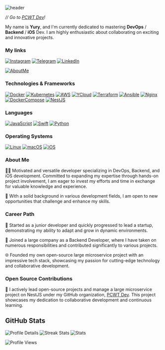 ![header](https://capsule-render.vercel.app/api?type=waving&color=gradient&height=256&section=header&text=Hello%20Universe!&fontSize=70&animation=fadeIn&fontAlignY=38&desc=Welcome%20to%20my%20GitHub!%20Put%20stars,%20fork%20and%20checkout%20my%20org!&descAlignY=51&descAlign=62)

_// Go to [PCWT Dev](https://github.com/pieceowater-dev)!_


My name is **Yury**, and I'm currently dedicated to mastering **DevOps** / **Backend** / **iOS** Dev. I am highly enthusiastic about collaborating on exciting and innovative projects. 

### My links

[![Instagram](https://img.shields.io/badge/Instagram-gray?style=flat-square&logo=instagram)](https://instagram.com/pieceowater)
[![Telegram](https://img.shields.io/badge/Telegram-gray?style=flat-square&logo=telegram)](https://t.me/pieceowater)
[![LinkedIn](https://img.shields.io/badge/LinkedIn-gray?style=flat-square&logo=linkedin)](https://www.linkedin.com/in/pieceowater)

[![AboutMe](https://img.shields.io/badge/open-black?style=for-the-badge&logoColor=white&label=Checkout%20more!&color=yellow&link=https%3A%2F%2Fpieceowater.github.io%2Fresume%2F)](https://pieceowater.github.io/resume/)

### Technologies & Frameworks
[![Docker](https://img.shields.io/badge/docker-black?style=for-the-badge&logo=docker)]()
[![Kubernetes](https://img.shields.io/badge/kubernetes-black?style=for-the-badge&logo=kubernetes)]()
[![AWS](https://img.shields.io/badge/AWS-black?style=for-the-badge&logo=amazonwebservices)]()
[![YCloud](https://img.shields.io/badge/yandexcloud-black?style=for-the-badge&logo=yandexcloud)]()
[![Terraform](https://img.shields.io/badge/terraform-black?style=for-the-badge&logo=terraform)]()
[![Ansible](https://img.shields.io/badge/ansible-black?style=for-the-badge&logo=ansible)]()
[![Nginx](https://img.shields.io/badge/nginx-black?style=for-the-badge&logo=nginx)]()
[![DockerCompose](https://img.shields.io/badge/DockerCompose-black?style=for-the-badge&logo=docker)]()
[![NestJS](https://img.shields.io/badge/NestJS-black?style=for-the-badge&logo=NestJS)]()

### Languages
[![JavaScript](https://img.shields.io/badge/javascript-black?style=for-the-badge&logo=javascript)](https://github.com/pieceowater)
[![Swift](https://img.shields.io/badge/swift-black?style=for-the-badge&logo=swift)](https://github.com/pieceowater)
[![Python](https://img.shields.io/badge/python-black?style=for-the-badge&logo=python)](https://github.com/pieceowater)

### Operating Systems
[![Linux](https://img.shields.io/badge/linux-black?style=for-the-badge&logo=Linux)](https://github.com/pieceowater)
[![macOS](https://img.shields.io/badge/macos-black?style=for-the-badge&logo=Apple)](https://github.com/pieceowater)
[![iOS](https://img.shields.io/badge/ios-black?style=for-the-badge&logo=Apple)](https://github.com/pieceowater)

### About Me

👨‍💻 Motivated and versatile developer specializing in DevOps, Backend, and iOS development. Committed to expanding my expertise through hands-on project involvement, I am eager to invest my efforts and time in exchange for valuable knowledge and experience.

💼 With a solid background in various development fields, I am open to new opportunities that challenge and enhance my skills.

### Career Path

🚀 Started as a junior developer and quickly progressed to lead a startup, demonstrating my ability to adapt and grow in dynamic environments.

🏢 Joined a large company as a Backend Developer, where I have taken on numerous responsibilities and contributed significantly to various projects.

🌐 Founded my own open-source large microservice project with an impressive tech stack, showcasing my passion for cutting-edge technology and collaborative development.

### Open Source Contributions

🌟 I actively lead open-source projects and manage a large microservice project on NestJS under my GitHub organization, [PCWT Dev](https://github.com/pieceowater-dev). This project showcases my dedication to collaborative development and continuous learning.


## GitHub Stats 
![Profile Details](http://github-profile-summary-cards.vercel.app/api/cards/profile-details?username=pieceowater&theme=transparent)
![Streak Stats](https://github-readme-streak-stats.herokuapp.com/?user=pieceowater&hide_border=true&card_width=338&theme=transparent)
![Stats](http://github-profile-summary-cards.vercel.app/api/cards/stats?username=pieceowater&theme=transparent)

<!-- [![LeetCode stats](https://leetcode-stats-six.vercel.app/api?username=pieceowater&theme=dark)](https://github.com/pieceowater/leetcode-stats) -->

![Profile Views](https://komarev.com/ghpvc/?username=pieceowater&color=blue&style=flat)
